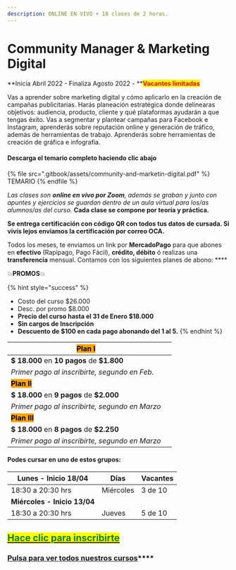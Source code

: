 ```yaml
---
description: ONLINE EN VIVO + 18 clases de 2 horas.
---
```


# Community Manager & Marketing Digital

**Inicia Abril 2022 - Finaliza Agosto 2022 - **<mark style="color:red;">**Vacantes limitadas**</mark>

Vas a aprender sobre marketing digital y cómo aplicarlo en la creación de campañas publicitarias. Harás planeación estratégica donde delinearas objetivos: audiencia, producto, cliente y qué plataformas ayudarán a que tengas éxito. Vas a segmentar y plantear campañas para Facebook e Instagram, aprenderás sobre reputación online y generación de tráfico, además de herramientas de trabajo. Aprenderás sobre herramientas de creación de gráfica e infografía.

#### Descarga el temario completo haciendo clic abajo

{% file src=".gitbook/assets/community-and-marketin-digital.pdf" %}
TEMARIO
{% endfile %}

_Las clases son **online en vivo por Zoom**, además se graban y  junto con apuntes y ejercicios se guardan dentro de un aula virtual para los/as alumnos/as del curso._ **Cada clase se compone por teoría y práctica.**&#x20;

**Se entrega certificación con código QR con todos tus datos de cursada. Si vivís lejos enviamos la certificación por correo OCA.**

Todos los meses, te enviamos un link por **MercadoPago** para que abones en **efectivo** (Rapipago, Pago Fácil), **crédito, débito** ó realizas una **transferencia** mensual. Contamos con los siguientes planes de abono: ****&#x20;

💥**PROMOS**💥&#x20;

{% hint style="success" %}
* Costo del curso $26.000
* Desc. por promo $8.000
* **Precio del curso hasta el 31 de Enero $18.000**
* **Sin cargos de Inscripción**
* **Descuento de $100 en cada pago abonando del 1 al 5.**&#x20;
{% endhint %}

| <mark style="background-color:orange;">**Plan I**</mark>   |   |
| ---------------------------------------------------------- | - |
| **$ 18.000** en **10 pagos** de **$1.800**                 |   |
| _Primer pago al inscribirte, segundo en Feb._              |   |
| <mark style="background-color:orange;">**Plan II**</mark>  |   |
| **$ 18.000** en **9 pagos** de **$2.000**                  |   |
| _Primer pago al inscribirte, segundo en Marzo_             |   |
| <mark style="background-color:orange;">**Plan III**</mark> |   |
| **$ 18.000** en **8 pagos** de **$2.250**                  |   |
| _Primer pago al inscribirte, segundo en Marzo_             |   |

#### Podes cursar en uno de estos grupos:

| **Lunes - Inicio 18/04**     | Días      | Vacantes |
| ---------------------------- | --------- | -------- |
| 18:30 a 20:30 hrs            | Miércoles | 3 de 10  |
| **Miércoles - Inicio 13/04** |           |          |
| 18:30 a 20:30 hrs            | Jueves    | 5 de 10  |

## <mark style="color:green;"></mark>[<mark style="color:green;">Hace clic para inscribirte</mark>](https://wa.me/+5491164622877?text=Hola,%20le%C3%AD%20toda%20la%20info%20del%20curso%20de%20Community%20Manager%20y%20Marketing%20Digital%20y%20quiero%20inscribirme)<mark style="color:green;"></mark>

### [**Pulsa para ver todos nuestros cursos**](./)****
